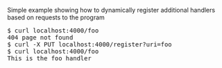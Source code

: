 Simple example showing how to dynamically register additional
handlers based on requests to the program


<pre>
$ curl localhost:4000/foo
404 page not found
$ curl -X PUT localhost:4000/register?uri=foo
$ curl localhost:4000/foo
This is the foo handler
</pre>